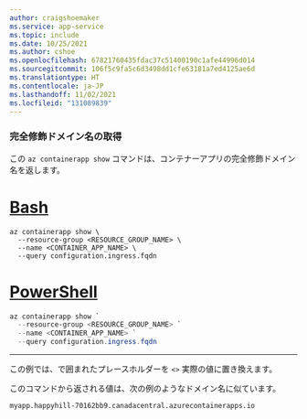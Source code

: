 ```yaml
---
author: craigshoemaker
ms.service: app-service
ms.topic: include
ms.date: 10/25/2021
ms.author: cshoe
ms.openlocfilehash: 67821760435fdac37c51400190c1afe44996d014
ms.sourcegitcommit: 106f5c9fa5c6d3498dd1cfe63181a7ed4125ae6d
ms.translationtype: HT
ms.contentlocale: ja-JP
ms.lasthandoff: 11/02/2021
ms.locfileid: "131089839"
---
```

### <a name="get-fully-qualified-domain-name"></a>完全修飾ドメイン名の取得

この `az containerapp show` コマンドは、コンテナーアプリの完全修飾ドメイン名を返します。

# <a name="bash"></a>[Bash](#tab/bash)

```azurecli
az containerapp show \
  --resource-group <RESOURCE_GROUP_NAME> \
  --name <CONTAINER_APP_NAME> \
  --query configuration.ingress.fqdn
```

# <a name="powershell"></a>[PowerShell](#tab/powershell)

```powershell
az containerapp show `
  --resource-group <RESOURCE_GROUP_NAME> `
  --name <CONTAINER_APP_NAME> `
  --query configuration.ingress.fqdn
```

---

この例では、で囲まれたプレースホルダーを `<>` 実際の値に置き換えます。

このコマンドから返される値は、次の例のようなドメイン名に似ています。

```console
myapp.happyhill-70162bb9.canadacentral.azurecontainerapps.io
```
